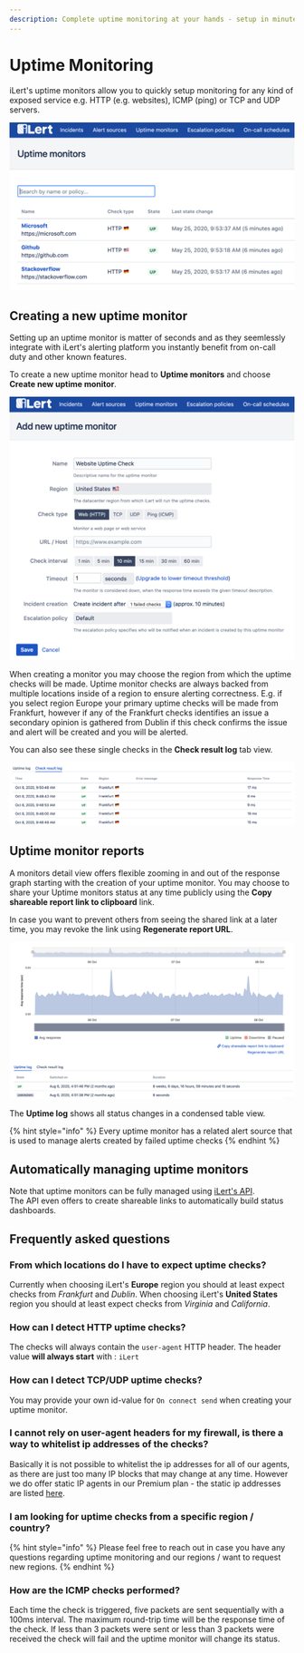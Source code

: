 ```yaml
---
description: Complete uptime monitoring at your hands - setup in minutes.
---
```


# Uptime Monitoring

iLert's uptime monitors allow you to quickly setup monitoring for any kind of exposed service e.g. HTTP (e.g. websites), ICMP (ping) or TCP and UDP servers.

![](../.gitbook/assets/ilert.png)

## Creating a new uptime monitor

Setting up an uptime monitor is matter of seconds and as they seemlessly integrate with iLert's alerting platform you instantly benefit from on-call duty and other known features.

To create a new uptime monitor head to **Uptime monitors** and choose **Create new uptime monitor**.

![](<../.gitbook/assets/Screenshot 2020-10-08 at 09.50.44.png>)

When creating a monitor you may choose the region from which the uptime checks will be made. Uptime monitor checks are always backed from multiple locations inside of a region to ensure alerting correctness. E.g. if you select region Europe your primary uptime checks will be made from Frankfurt, however if any of the Frankfurt checks identifies an issue a secondary opinion is gathered from Dublin if this check confirms the issue and alert will be created and you will be alerted.

You can also see these single checks in the **Check result log** tab view.

![](<../.gitbook/assets/Screenshot 2020-10-08 at 09.51.53.png>)

## Uptime monitor reports

A monitors detail view offers flexible zooming in and out of the response graph starting with the creation of your uptime monitor. You may choose to share your Uptime monitors status at any time publicly using the **Copy shareable report link to clipboard** link.

In case you want to prevent others from seeing the shared link at a later time, you may revoke the link using **Regenerate report URL**.

![](<../.gitbook/assets/Screenshot 2020-10-08 at 09.51.34.png>)

The **Uptime log** shows all status changes in a condensed table view.

{% hint style="info" %}
Every uptime monitor has a related alert source that is used to manage alerts created by failed uptime checks
{% endhint %}

## Automatically managing uptime monitors

Note that uptime monitors can be fully managed using [iLert's API](https://api.ilert.com/api-docs/#tag/Uptime-Monitors).\
The API even offers to create shareable links to automatically build status dashboards.

## Frequently asked questions

### From which locations do I have to expect uptime checks?

Currently when choosing iLert's **Europe** region you should at least expect checks from _Frankfurt_ and _Dublin_. When choosing iLert's **United States** region you should at least expect checks from _Virginia_ and _California_.

### How can I detect HTTP uptime checks?

The checks will always contain the `user-agent` HTTP header. The header value **will always start** with : `iLert`

### How can I detect TCP/UDP uptime checks?

You may provide your own id-value for `On connect send` when creating your uptime monitor.

### I cannot rely on user-agent headers for my firewall, is there a way to whitelist ip addresses of the checks?

Basically it is not possible to whitelist the ip addresses for all of our agents, as there are just too many IP blocks that may change at any time. However we do offer static IP agents in our Premium plan - the static ip addresses are listed [here](../getting-started/phone-numbers/#email-services).

### I am looking for uptime checks from a specific region / country?

{% hint style="info" %}
Please feel free to reach out in case you have any questions regarding uptime monitoring and our regions / want to request new regions.
{% endhint %}

### How are the ICMP checks performed?

Each time the check is triggered, five packets are sent sequentially with a 100ms interval. The maximum round-trip time will be the response time of the check. If less than 3 packets were sent or less than 3 packets were received the check will fail and the uptime monitor will change its status.
